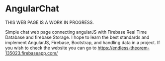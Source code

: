 # AngularChat
THIS WEB PAGE IS A WORK IN PROGRESS.

Simple chat web page connecting angularJS with Firebase Real Time Database and firebase Storage.
I hope to learn the best standards and implement AngularJS, Firebase, Bootstrap, and handling data in a project.
If you wish to check the website you can go to https://endless-theorem-135023.firebaseapp.com/
